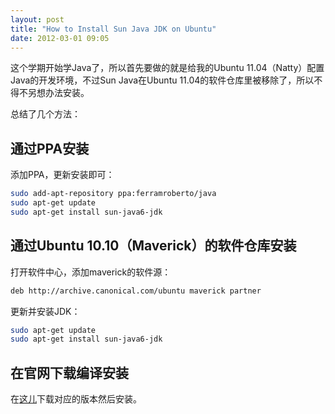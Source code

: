 ```yaml
---
layout: post
title: "How to Install Sun Java JDK on Ubuntu"
date: 2012-03-01 09:05
---
```

这个学期开始学Java了，所以首先要做的就是给我的Ubuntu 11.04（Natty）配置Java的开发环境，不过Sun Java在Ubuntu 11.04的软件仓库里被移除了，所以不得不另想办法安装。

总结了几个方法：

## 通过PPA安装
添加PPA，更新安装即可：

```bash
sudo add-apt-repository ppa:ferramroberto/java
sudo apt-get update
sudo apt-get install sun-java6-jdk
```

## 通过Ubuntu 10.10（Maverick）的软件仓库安装
打开软件中心，添加maverick的软件源：

```bash
deb http://archive.canonical.com/ubuntu maverick partner
```

更新并安装JDK：

```bash
sudo apt-get update
sudo apt-get install sun-java6-jdk
```

## 在官网下载编译安装
在[这儿](http://www.oracle.com/technetwork/java/javase/downloads/jdk-7u3-download-1501626.html)下载对应的版本然后安装。
